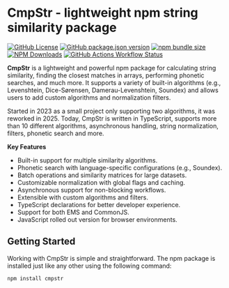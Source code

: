 # CmpStr - lightweight npm string similarity package

[![GitHub License](https://img.shields.io/github/license/komed3/cmpstr?style=for-the-badge&logo=github&logoColor=fff)](LICENSE)
[![GitHub package.json version](https://img.shields.io/github/package-json/v/komed3/cmpstr?style=for-the-badge&logo=npm&logoColor=fff)](https://npmjs.com/package/cmpstr)
[![npm bundle size](https://img.shields.io/bundlephobia/min/cmpstr?style=for-the-badge&logo=gitlfs&logoColor=fff)](https://bundlephobia.com/package/cmpstr)
[![NPM Downloads](https://img.shields.io/npm/dy/cmpstr?style=for-the-badge&logo=transmission&logoColor=fff)](https://npmpackage.info/package/cmpstr?t=downloads)
[![GitHub Actions Workflow Status](https://img.shields.io/github/actions/workflow/status/komed3/cmpstr/build.yml?style=for-the-badge&logo=builtbybit&logoColor=fff)](https://github.com/komed3/cmpstr/actions/workflows/build.yml)

**CmpStr** is a lightweight and powerful npm package for calculating string similarity, finding the closest matches in arrays, performing phonetic searches, and much more. It supports a variety of built-in algorithms (e.g., Levenshtein, Dice-Sørensen, Damerau-Levenshtein, Soundex) and allows users to add custom algorithms and normalization filters.

Started in 2023 as a small project only supporting two algorithms, it was reworked in 2025. Today, CmpStr is written in TypeScript, supports more than 10 different algorithms, asynchronous handling, string normalization, filters, phonetic search and more.

**Key Features**

- Built-in support for multiple similarity algorithms.
- Phonetic search with language-specific configurations (e.g., Soundex).
- Batch operations and similarity matrices for large datasets.
- Customizable normalization with global flags and caching.
- Asynchronous support for non-blocking workflows.
- Extensible with custom algorithms and filters.
- TypeScript declarations for better developer experience.
- Support for both EMS and CommonJS.
- JavaScript rolled out version for browser environments.

## Getting Started

Working with CmpStr is simple and straightforward. The npm package is installed just like any other using the following command:

```sh
npm install cmpstr
```
